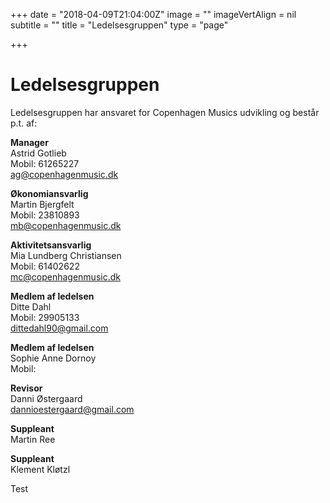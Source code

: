 +++
date = "2018-04-09T21:04:00Z"
image = ""
imageVertAlign = nil
subtitle = ""
title = "Ledelsesgruppen"
type = "page"

+++
# Ledelsesgruppen

Ledelsesgruppen har ansvaret for Copenhagen Musics udvikling og består p.t. af:

<strong>Manager</strong><br>Astrid Gotlieb<br>Mobil: 61265227 <br> ag@copenhagenmusic.dk

<strong>Økonomiansvarlig</strong><br>Martin Bjergfelt<br>Mobil: 23810893<br>mb@copenhagenmusic.dk

<strong>Aktivitetsansvarlig</strong><br>Mia Lundberg Christiansen <br> Mobil: 61402622 <br> mc@copenhagenmusic.dk

<strong>Medlem af ledelsen</strong><br>Ditte Dahl<br>Mobil: 29905133<br> dittedahl90@gmail.com

<strong>Medlem af ledelsen</strong><br>Sophie Anne Dornoy <br>Mobil: <br>

<strong>Revisor</strong><br>Danni Østergaard<br> dannioestergaard@gmail.com

<strong>Suppleant</strong><br>Martin Ree

<strong>Suppleant</strong><br>Klement Kløtzl

Test